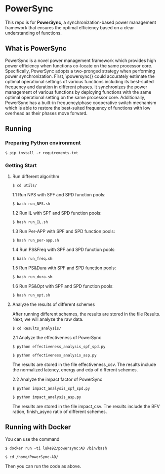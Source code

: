 # PowerSync
This repo is for **PowerSync**, a synchronization-based power management framework that ensures the optimal efficiency based on a clear understanding of functions.

## What is PowerSync
PowerSync is a novel power management framework which provides high power efficiency when functions co-locate on the same processor core. Specifically, PowerSync adopts a two-pronged strategy when performing power synchronization. First, \powersync{} could accurately estimate the optimal operational settings of various functions including its best-suited frequency and duration in different phases. It synchronizes the power management of various functions by deploying functions with the same optimal operational setting on the same processor core. Additionally, PowerSync has a built-in frequency/phase cooperative switch mechanism which is able to restore the best-suited frequency of functions with low overhead as their phases move forward. 

## Running
### Preparing Python environment

`
$ pip install -r requirements.txt
`

### Getting Start
1. Run different algorithm

    `
    $ cd utils/
    `
    
    1.1 Run NPS with SPF and SPD function pools:

    `
    $ bash run_NPS.sh
    `

    1.2 Run IL with SPF and SPD function pools:
    
    `
    $ bash run_IL.sh
    `

    1.3 Run Per-APP with SPF and SPD function pools:
    
    `
    $ bash run_per-app.sh
    `

    1.4 Run PS&Freq with SPF and SPD function pools:
    
    `
    $ bash run_freq.sh
    `

    1.5 Run PS&Dura with SPF and SPD function pools:
    
    `
    $ bash run_dura.sh
    `

    1.6 Run PS&Opt with SPF and SPD function pools:
    
    `
    $ bash run_opt.sh
    `
2. Analyze the results of different schemes

    After running different schemes, the results are stored in the file Results. Next, we will analyze the raw data.

    `
    $ cd Results_analysis/
    `

    2.1 Analyze the effectiveness of PowerSync

    `
    $ python effectiveness_analysis_spf_spd.py
    `

    `
    $ python effectiveness_analysis_asp.py
    `

    The results are stored in the file effectiveness_csv. The results include the normalized latency, energy and edp of different schemes.

    2.2 Analyze the impact factor of PowerSync

    `
    $ python impact_analysis_spf_spd.py
    `

    `
    $ python impact_analysis_asp.py
    `

    The results are stored in the file impact_csv. The results include the BFV ration, finish_async ratio of different schemes.

## Running with Docker

You can use the command

`
$ docker run -ti luke92/powersync:AD /bin/bash
`

`
$ cd /home/PowerSync-AD/
`

Then you can run the code as above.
